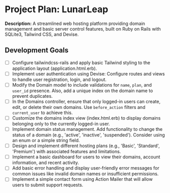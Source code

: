 # Project Plan: LunarLeap

**Description:** A streamlined web hosting platform providing domain management and basic server control features, built on Ruby on Rails with SQLite3, Tailwind CSS, and Devise.


## Development Goals

- [ ] Configure tailwindcss-rails and apply basic Tailwind styling to the application layout (application.html.erb).
- [ ] Implement user authentication using Devise: Configure routes and views to handle user registration, login, and logout.
- [ ] Modify the Domain model to include validations for `name`, `plan`, and `user_id` presence. Also, add a unique index on the domain name to prevent duplicates.
- [ ] In the Domains controller, ensure that only logged-in users can create, edit, or delete their own domains. Use `before_action` filters and `current_user` to achieve this.
- [ ] Customize the domains index view (index.html.erb) to display domains belonging only to the currently logged-in user.
- [ ] Implement domain status management. Add functionality to change the status of a domain (e.g., 'active', 'inactive', 'suspended').  Consider using an enum or a simple string field.
- [ ] Design and implement different hosting plans (e.g., 'Basic', 'Standard', 'Premium') with associated features and limitations.
- [ ] Implement a basic dashboard for users to view their domains, account information, and recent activity.
- [ ] Add basic error handling and display user-friendly error messages for common issues like invalid domain names or insufficient permissions.
- [ ] Implement a simple contact form using Action Mailer that will allow users to submit support requests.
